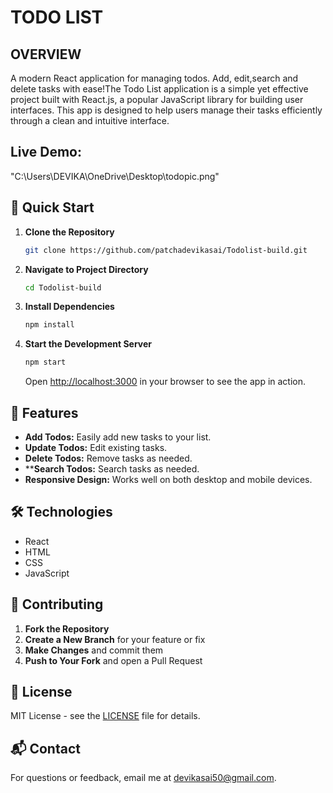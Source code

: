 
# TODO LIST
## OVERVIEW

A modern React application for managing todos. Add, edit,search and delete tasks with ease!The Todo List application is a simple yet effective project built with React.js, a popular JavaScript library for building user interfaces. This app is designed to help users manage their tasks efficiently through a clean and intuitive interface.
## Live Demo:
"C:\Users\DEVIKA\OneDrive\Desktop\todopic.png"
## 🚀 Quick Start

1. **Clone the Repository**

   ```bash
   git clone https://github.com/patchadevikasai/Todolist-build.git
   ```

2. **Navigate to Project Directory**

   ```bash
   cd Todolist-build
   ```

3. **Install Dependencies**

   ```bash
   npm install
   ```

4. **Start the Development Server**

   ```bash
   npm start
   ```

   Open [http://localhost:3000](http://localhost:3000) in your browser to see the app in action.

## 🎨 Features

- **Add Todos:** Easily add new tasks to your list.
- **Update Todos:** Edit existing tasks.
- **Delete Todos:** Remove tasks as needed.
- ****Search Todos:** Search tasks as needed.
- **Responsive Design:** Works well on both desktop and mobile devices.

## 🛠️ Technologies

- React
- HTML
- CSS
- JavaScript



## 🤝 Contributing

1. **Fork the Repository**
2. **Create a New Branch** for your feature or fix
3. **Make Changes** and commit them
4. **Push to Your Fork** and open a Pull Request

## 📝 License

MIT License - see the [LICENSE](LICENSE) file for details.

## 📬 Contact

For questions or feedback, email me at [devikasai50@gmail.com](mailto:devikasai50@gmail.com).


